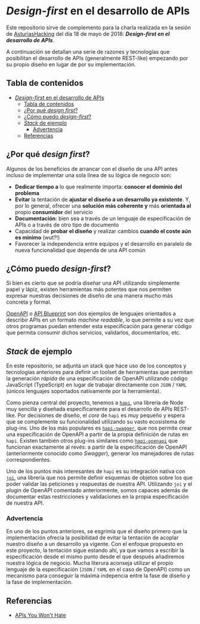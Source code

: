 # _Design-first_ en el desarrollo de APIs

Este repositorio sirve de complemento para la charla realizada en la sesión de
[AsturiasHacking](http://asturiashacking.org) del día 18 de mayo de 2018: **_Design-first en el desarrollo de APIs_**.

A continuación se detallan una serie de razones y tecnologías que posibilitan el desarrollo de APIs (generalmente REST-like) empezando por su propio diseño en lugar de por su implementación.

## Tabla de contenidos

<!-- TOC -->

* [_Design-first_ en el desarrollo de APIs](#_design-first_-en-el-desarrollo-de-apis)
  * [Tabla de contenidos](#tabla-de-contenidos)
  * [¿Por qué _design first_?](#¿por-qué-_design-first_)
  * [¿Cómo puedo _design-first_?](#¿cómo-puedo-_design-first_)
  * [_Stack_ de ejemplo](#_stack_-de-ejemplo)
    * [Advertencia](#advertencia)
  * [Referencias](#referencias)

<!-- /TOC -->

## ¿Por qué _design first_?

Algunos de los beneficios de arrancar con el diseño de una API antes incluso de implementar una sola línea de su lógica de negocio son:

* **Dedicar tiempo a** lo que realmente importa: **conocer el dominio del problema**
* **Evitar** la tentación de **ajustar el diseño a un desarrollo ya existente**. Y, por lo general, ofrecer una **solución más coherente y** más **orientada al** propio **consumidor** del servicio
* **Documentación**: bien sea a través de un lenguaje de especificación de APIs o a través de otro tipo de documento
* Capacidad de **probar el diseño** y realizar cambios **cuando el coste aún es mínimo** (wut?!)
* Favorecer la independencia entre equipos y el desarrollo en paralelo de nueva funcionalidad que dependa de una API común

## ¿Cómo puedo _design-first_?

Si bien es cierto que se podría diseñar una API utilizando simplemente papel y lápiz, existen herramientas más potentes que nos permiten expresar nuestras decisiones de diseño de una manera mucho más concreta y formal.

[OpenAPI](https://www.openapis.org/) o [API Blueprint](https://apiblueprint.org/) son dos ejemplos de lenguajes orientados a describir APIs en un formato _machine readable_, lo que permite a su vez que otros programas puedan entender esta especificación para generar código que permita consumir dichos servicios, validarlos, documentarlos, etc.

## _Stack_ de ejemplo

En este repositorio, se adjunta un stack que hace uso de los conceptos y tecnologías anteriores para definir un toolset de herramientas que permitan la generación _rápida_ de una especificación de OpenAPI utilizando código JavaScript (TypeScript) en lugar de trabajar directamente con `JSON` / `YAML` (únicos lenguajes soportados nativamente por la herramienta).

Como pienza central del proyecto, tenemos a [`hapi`](https://hapijs.com), una librería de Node muy sencilla y diseñada específicamente para el desarrollo de APIs REST-like. Por decisiones de diseño, el _core_ de `hapi` es muy pequeño y espera que se complemente su funcionalidad utilizando su vasto ecosistema de plug-ins. Uno de los más populares es [`hapi-swagger`](https://github.com/glennjones/hapi-swagger), que nos permite crear una especificación de OpenAPI a partir de la propia definición de rutas en `hapi`. Existen también otros plug-ins similares como [`hapi-openapi`](https://github.com/krakenjs/hapi-openapi) que funcionan exactamente al revés: a partir de la especificación de OpenAPI (anteriormente conocido como _Swagger_), generar los manejadores de rutas correspondientes.

Uno de los puntos más interesantes de `hapi` es su integración nativa con [`joi`](https://github.com/hapijs/joi), una librería que nos permite definir esquemas de objetos sobre los que poder validar las peticiones y respuestas de nuestra API. Utilizando `joi` y el plugin de OpenAPI comentado anteriormente, somos capaces además de documentar estas restricciones y validaciones en la propia especificación de nuestra API.

### Advertencia

En uno de los puntos anteriores, se esgrimía que el diseño primero que la implementación ofrecía la posibilidad de evitar la tentación de acoplar nuestro diseño a un desarrollo ya vigente. Con el enfoque propuesto en este proyecto, la tentación sigue estando ahí, ya que vamos a escribir la especificación desde el mismo punto desde el que después añadiremos nuestra lógica de negocio. Mucha literura aconseja utilizar el propio lenguaje de la especificación (`JSON` / `YAML` en el caso de OpenAPI) como un mecanismo para conseguir la máxima indepencia entre la fase de diseño y la fase de implementación.

## Referencias

* [APIs You Won't Hate](https://apisyouwonthate.com/)
